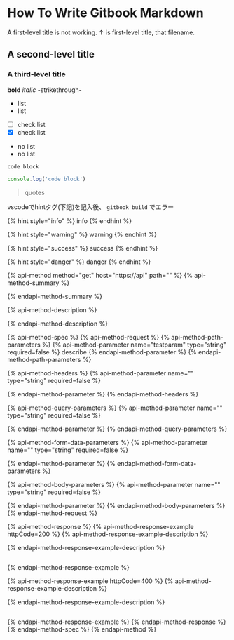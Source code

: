 # How To Write Gitbook Markdown

A first-level title is not working. ↑ is first-level title, that filename.

## A second-level title

### A third-level title

**bold** _italic_ -strikethrough-

* list
* list
* [ ] check list
* [x] check list
* no list
* no list

```text
code block
```

```javascript
console.log('code block')
```

> quotes

vscodeでhintタグ\(下記\)を記入後、 `gitbook build` でエラー

{% hint style="info" %}
info
{% endhint %}

{% hint style="warning" %}
warning
{% endhint %}

{% hint style="success" %}
success
{% endhint %}

{% hint style="danger" %}
danger
{% endhint %}

{% api-method method="get" host="https://api" path="" %}
{% api-method-summary %}

{% endapi-method-summary %}

{% api-method-description %}

{% endapi-method-description %}

{% api-method-spec %}
{% api-method-request %}
{% api-method-path-parameters %}
{% api-method-parameter name="testparam" type="string" required=false %}
describe
{% endapi-method-parameter %}
{% endapi-method-path-parameters %}

{% api-method-headers %}
{% api-method-parameter name="" type="string" required=false %}

{% endapi-method-parameter %}
{% endapi-method-headers %}

{% api-method-query-parameters %}
{% api-method-parameter name="" type="string" required=false %}

{% endapi-method-parameter %}
{% endapi-method-query-parameters %}

{% api-method-form-data-parameters %}
{% api-method-parameter name="" type="string" required=false %}

{% endapi-method-parameter %}
{% endapi-method-form-data-parameters %}

{% api-method-body-parameters %}
{% api-method-parameter name="" type="string" required=false %}

{% endapi-method-parameter %}
{% endapi-method-body-parameters %}
{% endapi-method-request %}

{% api-method-response %}
{% api-method-response-example httpCode=200 %}
{% api-method-response-example-description %}

{% endapi-method-response-example-description %}

```

```
{% endapi-method-response-example %}

{% api-method-response-example httpCode=400 %}
{% api-method-response-example-description %}

{% endapi-method-response-example-description %}

```

```
{% endapi-method-response-example %}
{% endapi-method-response %}
{% endapi-method-spec %}
{% endapi-method %}

